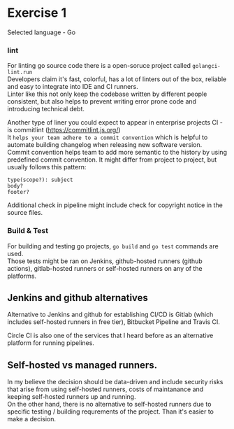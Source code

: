 # Exercise 1

Selected language - Go

### lint

For linting go source code there is a open-soruce project called `golangci-lint.run`  
Developers claim it's fast, colorful, has a lot of linters out of the box, reliable and easy to integrate into IDE and CI runners.  
Linter like this not only keep the codebase written by different people consistent, but also helps to prevent writing error prone code and introducing technical debt.

Another type of liner you could expect to appear in enterprise projects CI - is commitlint (https://commitlint.js.org/)  
It `helps your team adhere to a commit convention` which is helpful to automate building changelog when releasing new software version.  
Commit convention helps team to add more semantic to the history by using predefined commit convention. It might differ from project to project, but usually follows this pattern:

```
type(scope?): subject
body?
footer?
```

Additional check in pipeline might include check for copyright notice in the source files.

### Build & Test

For building and testing go projects, `go build` and `go test` commands are used.  
Those tests might be ran on Jenkins, github-hosted runners (github actions), gitlab-hosted runners or self-hosted runners on any of the platforms.

## Jenkins and github alternatives

Alternative to Jenkins and github for establishing CI/CD is Gitlab (which includes self-hosted runners in free tier), Bitbucket Pipeline and Travis CI.

Circle CI is also one of the services that I heard before as an alternative platform for running pipelines.

## Self-hosted vs managed runners.

In my believe the decision should be data-driven and include security risks that arise from using self-hosted runners, costs of maintanance and keeping self-hosted runners up and running.  
On the other hand, there is no alternative to self-hosted runners due to specific testing / building requrements of the project. Than it's easier to make a decision.
